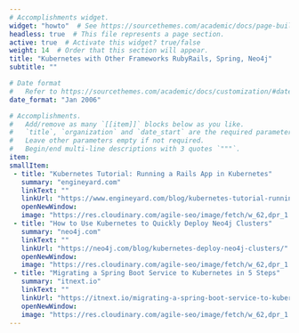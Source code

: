 ```yaml
---
# Accomplishments widget.
widget: "howto"  # See https://sourcethemes.com/academic/docs/page-builder/
headless: true  # This file represents a page section.
active: true  # Activate this widget? true/false
weight: 14  # Order that this section will appear.
title: "Kubernetes with Other Frameworks RubyRails, Spring, Neo4j"
subtitle: ""

# Date format
#   Refer to https://sourcethemes.com/academic/docs/customization/#date-format
date_format: "Jan 2006"

# Accomplishments.
#   Add/remove as many `[[item]]` blocks below as you like.
#   `title`, `organization` and `date_start` are the required parameters.
#   Leave other parameters empty if not required.
#   Begin/end multi-line descriptions with 3 quotes `"""`.
item: 
smallItem: 
 - title: "Kubernetes Tutorial: Running a Rails App in Kubernetes"
   summary: "engineyard.com"
   linkText: ""
   linkUrl: "https://www.engineyard.com/blog/kubernetes-tutorial-running-a-rails-app-in-kubernetes"
   openNewWindow: 
   image: "https://res.cloudinary.com/agile-seo/image/fetch/w_62,dpr_1.0,d_blank_am8gzx.png/https%3A%2F%2Flogo.clearbit.com%2Fengineyard.com%3Fsize%3D250"
 - title: "How to Use Kubernetes to Quickly Deploy Neo4j Clusters"
   summary: "neo4j.com"
   linkText: ""
   linkUrl: "https://neo4j.com/blog/kubernetes-deploy-neo4j-clusters/"
   openNewWindow: 
   image: "https://res.cloudinary.com/agile-seo/image/fetch/w_62,dpr_1.0,d_blank_am8gzx.png/https%3A%2F%2Flogo.clearbit.com%2Fneo4j.com%3Fsize%3D250"
 - title: "Migrating a Spring Boot Service to Kubernetes in 5 Steps"
   summary: "itnext.io"
   linkText: ""
   linkUrl: "https://itnext.io/migrating-a-spring-boot-service-to-kubernetes-in-5-steps-7c1702da81b6"
   openNewWindow: 
   image: "https://res.cloudinary.com/agile-seo/image/fetch/w_62,dpr_1.0,d_blank_am8gzx.png/https%3A%2F%2Flogo.clearbit.com%2Fitnext.io%3Fsize%3D250"
---
```


